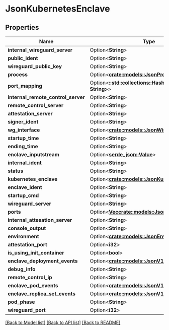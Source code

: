 # JsonKubernetesEnclave

## Properties

Name | Type | Description | Notes
------------ | ------------- | ------------- | -------------
**internal_wireguard_server** | Option<**String**> |  | [optional]
**public_ident** | Option<**String**> |  | [optional]
**wireguard_public_key** | Option<**String**> |  | [optional]
**process** | Option<[**crate::models::JsonProcess**](json_Process.md)> |  | [optional]
**port_mapping** | Option<**::std::collections::HashMap<String, String>**> |  | [optional]
**internal_remote_control_server** | Option<**String**> |  | [optional]
**remote_control_server** | Option<**String**> |  | [optional]
**attestation_server** | Option<**String**> |  | [optional]
**signer_ident** | Option<**String**> |  | [optional]
**wg_interface** | Option<[**crate::models::JsonWireguardInterface**](json_WireguardInterface.md)> |  | [optional]
**startup_time** | Option<**String**> |  | [optional]
**ending_time** | Option<**String**> |  | [optional]
**enclave_inputstream** | Option<[**serde_json::Value**](.md)> |  | [optional]
**internal_ident** | Option<**String**> |  | [optional]
**status** | Option<**String**> |  | [optional]
**kubernetes_enclave** | Option<[**crate::models::JsonKubernetesEnclave**](json_KubernetesEnclave.md)> |  | [optional]
**enclave_ident** | Option<**String**> |  | [optional]
**startup_cmd** | Option<**String**> |  | [optional]
**wireguard_server** | Option<**String**> |  | [optional]
**ports** | Option<[**Vec<crate::models::JsonEnclavePort>**](json_EnclavePort.md)> |  | [optional]
**internal_attesation_server** | Option<**String**> |  | [optional]
**console_output** | Option<**String**> |  | [optional]
**environment** | Option<[**crate::models::JsonEnvironment**](json_Environment.md)> |  | [optional]
**attestation_port** | Option<**i32**> |  | [optional]
**is_using_init_container** | Option<**bool**> |  | [optional]
**enclave_deployment_events** | Option<[**crate::models::JsonV1EventList**](json_V1EventList.md)> |  | [optional]
**debug_info** | Option<**String**> |  | [optional]
**remote_control_ip** | Option<**String**> |  | [optional]
**enclave_pod_events** | Option<[**crate::models::JsonV1EventList**](json_V1EventList.md)> |  | [optional]
**enclave_replica_set_events** | Option<[**crate::models::JsonV1EventList**](json_V1EventList.md)> |  | [optional]
**pod_phase** | Option<**String**> |  | [optional]
**wireguard_port** | Option<**i32**> |  | [optional]

[[Back to Model list]](../README.md#documentation-for-models) [[Back to API list]](../README.md#documentation-for-api-endpoints) [[Back to README]](../README.md)


